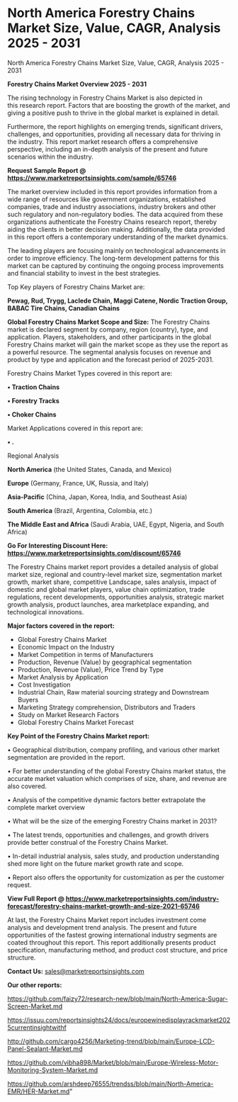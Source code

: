 # North America Forestry Chains Market Size, Value, CAGR, Analysis 2025 - 2031
North America Forestry Chains Market Size, Value, CAGR, Analysis 2025 - 2031

<Strong> Forestry Chains Market Overview 2025 - 2031</strong>

The rising technology in Forestry Chains Market is also depicted in this research report. Factors that are boosting the growth of the market, and giving a positive push to thrive in the global market is explained in detail.

Furthermore, the report highlights on emerging trends, significant drivers, challenges, and opportunities, providing all necessary data for thriving in the industry. This report market research offers a comprehensive perspective, including an in-depth analysis of the present and future scenarios within the industry.

<strong>Request Sample Report @ <a href=https://www.marketreportsinsights.com/sample/65746>https://www.marketreportsinsights.com/sample/65746</a></strong>

The market overview included in this report provides information from a wide range of resources like government organizations, established companies, trade and industry associations, industry brokers and other such regulatory and non-regulatory bodies. The data acquired from these organizations authenticate the Forestry Chains research report, thereby aiding the clients in better decision making. Additionally, the data provided in this report offers a contemporary understanding of the market dynamics.

The leading players are focusing mainly on technological advancements in order to improve efficiency. The long-term development patterns for this market can be captured by continuing the ongoing process improvements and financial stability to invest in the best strategies.

Top Key players of Forestry Chains Market are:

<strong>Pewag, Rud, Trygg, Laclede Chain, Maggi Catene, Nordic Traction Group, BABAC Tire Chains, Canadian Chains</strong>

<strong><b>Global Forestry Chains Market Scope and Size:</b></strong>
The Forestry Chains market is declared segment by company, region (country), type, and application. Players, stakeholders, and other participants in the global Forestry Chains market will gain the market scope as they use the report as a powerful resource. The segmental analysis focuses on revenue and product by type and application and the forecast period of 2025-2031.

Forestry Chains Market Types covered in this report are:

<strong>• Traction Chains

• Forestry Tracks

• Choker Chains</strong>

Market Applications covered in this report are:

<strong>• .</strong> 

Regional Analysis

<strong>North America</strong> (the United States, Canada, and Mexico)

<strong>Europe</strong> (Germany, France, UK, Russia, and Italy)

<strong>Asia-Pacific</strong> (China, Japan, Korea, India, and Southeast Asia)

<strong>South America</strong> (Brazil, Argentina, Colombia, etc.)

<strong>The Middle East and Africa</strong> (Saudi Arabia, UAE, Egypt, Nigeria, and South Africa)

<strong>Go For Interesting Discount Here: <a href=https://www.marketreportsinsights.com/discount/65746>https://www.marketreportsinsights.com/discount/65746</a></strong>

The Forestry Chains market report provides a detailed analysis of global market size, regional and country-level market size, segmentation market growth, market share, competitive Landscape, sales analysis, impact of domestic and global market players, value chain optimization, trade regulations, recent developments, opportunities analysis, strategic market growth analysis, product launches, area marketplace expanding, and technological innovations.

<strong><b>Major factors covered in the report:</b></strong>
<ul>
  <li>Global Forestry Chains Market </li>
  <li>Economic Impact on the Industry</li>
  <li>Market Competition in terms of Manufacturers</li>
  <li>Production, Revenue (Value) by geographical segmentation</li>
  <li>Production, Revenue (Value), Price Trend by Type</li>
  <li>Market Analysis by Application</li>
  <li>Cost Investigation</li>
  <li>Industrial Chain, Raw material sourcing strategy and Downstream Buyers</li>
  <li>Marketing Strategy comprehension, Distributors and Traders</li>
  <li>Study on Market Research Factors</li>
  <li>Global Forestry Chains Market Forecast</li>
</ul>

<strong><b>Key Point of the Forestry Chains Market report:</b></strong>

• Geographical distribution, company profiling, and various other market segmentation are provided in the report.

• For better understanding of the global Forestry Chains market status, the accurate market valuation which comprises of size, share, and revenue are also covered.

• Analysis of the competitive dynamic factors better extrapolate the complete market overview

• What will be the size of the emerging Forestry Chains market in 2031?

• The latest trends, opportunities and challenges, and growth drivers provide better construal of the Forestry Chains Market.

• In-detail industrial analysis, sales study, and production understanding shed more light on the future market growth rate and scope.

• Report also offers the opportunity for customization as per the customer request.

<strong><b>View Full Report @ <a href=https://www.marketreportsinsights.com/industry-forecast/forestry-chains-market-growth-and-size-2021-65746>https://www.marketreportsinsights.com/industry-forecast/forestry-chains-market-growth-and-size-2021-65746</a></b></strong>


At last, the Forestry Chains Market report includes investment come analysis and development trend analysis. The present and future opportunities of the fastest growing international industry segments are coated throughout this report. This report additionally presents product specification, manufacturing method, and product cost structure, and price structure.

<strong>Contact Us:</strong>
sales@marketreportsinsights.com

<strong>Our other reports:</strong>

<a href=https://github.com/faizy72/research-new/blob/main/North-America-Sugar-Screen-Market.md>https://github.com/faizy72/research-new/blob/main/North-America-Sugar-Screen-Market.md</a>

<a href=https://issuu.com/reportsinsights24/docs/europewinedisplayrackmarket2025currentinsightwithf>https://issuu.com/reportsinsights24/docs/europewinedisplayrackmarket2025currentinsightwithf</a>

<a href=http://github.com/cargo4256/Marketing-trend/blob/main/Europe-LCD-Panel-Sealant-Market.md>http://github.com/cargo4256/Marketing-trend/blob/main/Europe-LCD-Panel-Sealant-Market.md</a>

<a href=https://github.com/vibha898/Market/blob/main/Europe-Wireless-Motor-Monitoring-System-Market.md>https://github.com/vibha898/Market/blob/main/Europe-Wireless-Motor-Monitoring-System-Market.md</a>

<a href=https://github.com/arshdeep76555/trendss/blob/main/North-America-EMR/HER-Market.md>https://github.com/arshdeep76555/trendss/blob/main/North-America-EMR/HER-Market.md</a>"
